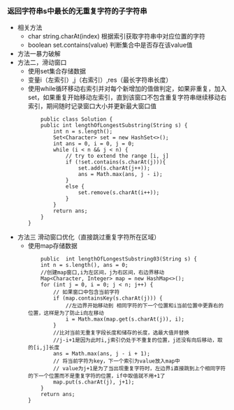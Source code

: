 ### 返回字符串s中最长的无重复字符的子字符串
+ 相关方法
    + char string.charAt(index)
        根据索引获取字符串中对应位置的字符
    + boolean set.contains(value)
        判断集合中是否存在该value值
+ 方法一暴力破解
+ 方法二，滑动窗口
    + 使用set集合存储数据
    + 变量i（左索引）,j（右索引）,res（最长字符串长度）
    + 使用while循环移动右索引并对每个新增加的值做判定，如果非重复，加入set，如果重复开始移动左索引，直到该窗口不包含重复字符串继续移动右索引，期间随时记录窗口大小并更新最大窗口值
        ```
            public class Solution {
            public int lengthOfLongestSubstring(String s) {
                int n = s.length();
                Set<Character> set = new HashSet<>();
                int ans = 0, i = 0, j = 0;
                while (i < n && j < n) {
                    // try to extend the range [i, j]
                    if (!set.contains(s.charAt(j))){
                        set.add(s.charAt(j++));
                        ans = Math.max(ans, j - i);
                    }
                    else {
                        set.remove(s.charAt(i++));
                    }
                }
                return ans;
            }
        }
        ```
+ 方法三 滑动窗口优化（直接跳过重复字符所在区域）
    + 使用map存储数据
        ```
            public  int lengthOfLongestSubstring03(String s) {
            int n = s.length(), ans = 0;
            //创建map窗口,i为左区间，j为右区间，右边界移动
            Map<Character, Integer> map = new HashMap<>();
            for (int j = 0, i = 0; j < n; j++) {
                // 如果窗口中包含当前字符
                if (map.containsKey(s.charAt(j))) {
                    //左边界开始移动到 相同字符的下一个位置和i当前位置中更靠右的位置，这样是为了防止i向左移动
                    i = Math.max(map.get(s.charAt(j)), i);
                }
                //比对当前无重复字段长度和储存的长度，选最大值并替换
                //j-i+1是因为此时i,j索引仍处于不重复的位置，j还没有向后移动，取的[i,j]长度
                ans = Math.max(ans, j - i + 1);
                // 将当前字符为key，下一个索引为value放入map中
                // value为j+1是为了当出现重复字符时，左边界i直接跳到上个相同字符的下一个位置而不是重复字符的位置，if中取值就不用+1了
                map.put(s.charAt(j), j+1);
            }
            return ans;
        }
        ```
